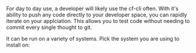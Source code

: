 For day to day use, a developer will likely use the cf-cli often. With it's ability to push any code directly to your developer space, 
you can rapidly iterate on your applciation. This allows you to test code without needing to commit every single thought to git. 

It can be run on a variety of systems. Pick the system you are using to install on:
